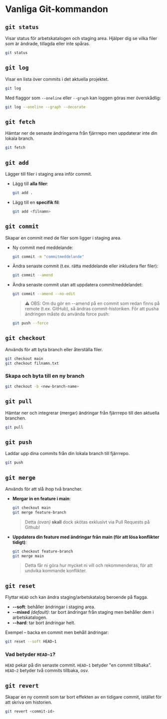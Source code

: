 # Vanliga Git-kommandon

## `git status`

Visar status för arbetskatalogen och staging area. Hjälper dig se vilka
filer som är ändrade, tillagda eller inte spåras.

```bash
git status
```

## `git log`

Visar en lista över commits i det aktuella projektet.

```bash
git log
```

Med flaggor som `--oneline` eller `--graph` kan loggen göras mer
överskådlig:

```bash
git log --oneline --graph --decorate
```

## `git fetch`

Hämtar ner de senaste ändringarna från fjärrrepo men uppdaterar inte din
lokala branch.

```bash
git fetch
```

## `git add`

Lägger till filer i staging area inför commit.

- Lägg till **alla filer**:

  ```bash
  git add .
  ```

- Lägg till en **specifik fil**:

  ```bash
  git add <filnamn>
  ```

## `git commit`

Skapar en commit med de filer som ligger i staging area.

- Ny commit med meddelande:

  ```bash
  git commit -m "commitmeddelande"
  ```

- Ändra senaste commit (t.ex. rätta meddelande eller inkludera fler filer):

  ```bash
  git commit --amend
  ```

- Ändra senaste commit utan att uppdatera commitmeddelandet:

  ```bash
  git commit --amend --no-edit
  ```

  > ⚠️ OBS: Om du gör en --amend på en commit som redan finns på remote
  > (t.ex. GitHub), så ändras commit-historiken. För att pusha ändringen
  > måste du använda force push:

    ```bash
    git push --force
    ```

## `git checkout`

Används för att byta branch eller återställa filer.

```bash
git checkout main
git checkout filnamn.txt
```

### Skapa och byta till en ny branch

```bash
git checkout -b <new-branch-name>
```

## `git pull`

Hämtar ner och integrerar (mergar) ändringar från fjärrrepo till den
aktuella branchen.

```bash
git pull
```

## `git push`

Laddar upp dina commits från din lokala branch till fjärrrepo.

```bash
git push 
```

## `git merge`

Används för att slå ihop två brancher.

- **Mergar in en feature i main**:

  ```bash
  git checkout main
  git merge feature-branch
  ```

  > Detta _(ovan)_ **skall** dock skötas exklusivt via Pull Requests på Github!

- **Uppdatera din feature med ändringar från main (för att lösa
  konflikter tidigt)**:

  ```bash
  git checkout feature-branch
  git merge main
  ```

  > Detta får ni göra hur mycket ni vill och rekommenderas, för att undvika kommande konflikter.

## `git reset`

Flyttar `HEAD` och kan ändra staging/arbetskatalog beroende på flagga.

- **--soft**: behåller ändringar i staging area.
- **--mixed** _(default)_: tar bort ändringar från staging men
  behåller dem i arbetskatalogen.
- **--hard**: tar bort ändringar helt.

Exempel – backa en commit men behåll ändringar:

```bash
git reset --soft HEAD~1
```

### Vad betyder `HEAD~1`?

`HEAD` pekar på din senaste commit.
`HEAD~1` betyder "en commit tillbaka".
`HEAD~2` betyder två commits tillbaka, osv.

## `git revert`

Skapar en ny commit som tar bort effekten av en tidigare commit,
istället för att skriva om historien.

```bash
git revert <commit-id>
```

